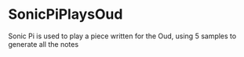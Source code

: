 SonicPiPlaysOud
===============

Sonic Pi is used to play a piece written for the Oud, using 5 samples to generate all the notes
